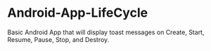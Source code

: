 # Android-App-LifeCycle

Basic Android App that will display toast messages on Create, Start, Resume, Pause, Stop, and Destroy.
